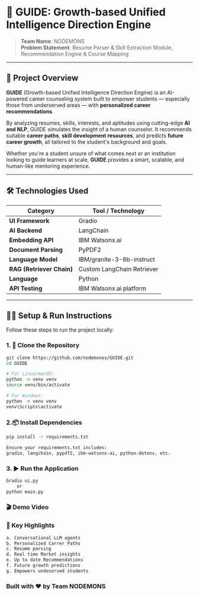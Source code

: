 # 🚀 GUIDE: Growth-based Unified Intelligence Direction Engine

> **Team Name**: NODEMONS  
> **Problem Statement**: Resume Parser & Skill Extraction Module, Recommendation Engine & Course Mapping

---

## 🧠 Project Overview

**GUIDE** (Growth-based Unified Intelligence Direction Engine) is an AI-powered career counseling system built to empower students — especially those from underserved areas — with **personalized career recommendations**.

By analyzing resumes, skills, interests, and aptitudes using cutting-edge **AI and NLP**, GUIDE simulates the insight of a human counselor. It recommends suitable **career paths**, **skill development resources**, and predicts **future career growth**, all tailored to the student's background and goals.

Whether you're a student unsure of what comes next or an institution looking to guide learners at scale, **GUIDE** provides a smart, scalable, and human-like mentoring experience.

---

## 🛠️ Technologies Used

| Category                        | Tool / Technology             |
|--------------------------------|-------------------------------|
| **UI Framework**               | Gradio                        |
| **AI Backend**                 | LangChain                     |
| **Embedding API**              | IBM Watsonx.ai                |
| **Document Parsing**           | PyPDF2                        |
| **Language Model**             | IBM/granite-3-8b-instruct     |
| **RAG (Retriever Chain)**      | Custom LangChain Retriever    |
| **Language**                   | Python                        |
| **API Testing**                | IBM Watsonx.ai platform       |

---

## 🧑‍💻 Setup & Run Instructions

Follow these steps to run the project locally:

### 1. 🔁 Clone the Repository
```bash
git clone https://github.com/nodemones/GUIDE.git
cd GUIDE

# For Linux/macOS:
python -m venv venv
source venv/bin/activate

# For Windows:
python -m venv venv
venv\Scripts\activate
```
### 2.📦 Install Dependencies
```bash
pip install -r requirements.txt

Ensure your requirements.txt includes:
gradio, langchain, pypdf2, ibm-watsonx-ai, python-dotenv, etc.
```

### 3.  ▶️ Run the Application
```bash
Gradio ui.py
    or
python main.py
```

### 🎬 Demo Video


### 🌟 Key Highlights
```bash
a. Conversational LLM agents
b. Personalized Carrer Paths
c. Resume parsing
d. Real time Market insights
e. Up to date Recommendations
f. Future growth predictions
g. Empowers undeserved students
```

### Built with ❤️ by Team NODEMONS

